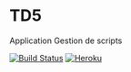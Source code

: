 # TD5
Application Gestion de scripts

[![Build Status](https://travis-ci.org/NathanBnm/springboot-tds.svg?branch=master)](https://travis-ci.org/NathanBnm/springboot-tds)
[![Heroku](http://heroku-badge.herokuapp.com/?app=spring-td5-nb&root=/)](https://spring-td5-nb.herokuapp.com/)
